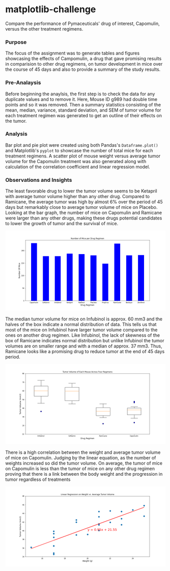 # matplotlib-challenge
Compare the performance of Pymaceuticals' drug of interest, Capomulin, versus the other treatment regimens.


### Purpose

The focus of the assignment was to generate tables and figures showcasing the effects of Campomulin, a drug that gave promising results in comparision to other drug regimens, on tumor development in mice over the course of 45 days and also to provide a summary of the study results.


### Pre-Analaysis

Before beginning the anaylsis, the first step is to check the data for any duplicate values and to remove it. Here, Mouse ID g989 had double time points and so it was removed. Then a summary statistics consisting of the mean, median, variance, standard deviation, and SEM of tumor volume for each treatment regimen was generated to get an outline of their effects on the tumor. 


### Analysis

Bar plot and pie plot were created using both Pandas's `Dataframe.plot()` and Matplotlib's `pyplot` to showcase the number of total mice for each treatment regimens. A scatter plot of mouse weight versus average tumor volume for the Capomulin treatment was also generated along with calculation of the correlation coefficient and linear regression model. 


### Observations and Insights
The least favorable drug to lower the tumor volume seems to be Ketapril with average tumor volume higher than any other drug. Compared to Ramicane, the average tumor was high by almost 6% over the period of 45 days but remarkably close to average tumor volume of mice on Placebo. Looking at the bar graph, the number of mice on Capomulin and Ramicane were larger than any other drugs, making these drugs potential candidates to lower the growth of tumor and the survival of mice.

![bar graph](https://github.com/Anumala89/matplotlib-challenge/blob/master/graphs/mice_per_drug_barpylot.png)

The median tumor volume for mice on Infubinol is approx. 60 mm3 and the halves of the box indicate a normal distribution of data. This tells us that most of the mice on Infubinol have larger tumor volume compared to the ones on another drug regimen. Like Infubinol, the lack of skewness of the box of Ramicane indicates normal distribution but unlike Infubinol the tumor volumes are on smaller range and with a median of approx. 37 mm3. Thus, Ramicane looks like a promising drug to reduce tumor at the end of 45 days period.

![box plot](https://github.com/Anumala89/matplotlib-challenge/blob/master/graphs/tumor_vol_for_four_regimens.png)

There is a high correlation between the weight and average tumor volume of mice on Capomulin. Judging by the linear equation, as the number of weights increased so did the tumor volume. On average, the tumor of mice on Capomulin is less than the tumor of mice on any other drug regimen proving that there is a link between the body weight and the progression in tumor regardless of treatments

![linear regression](https://github.com/Anumala89/matplotlib-challenge/blob/master/graphs/liner_regression.png)
